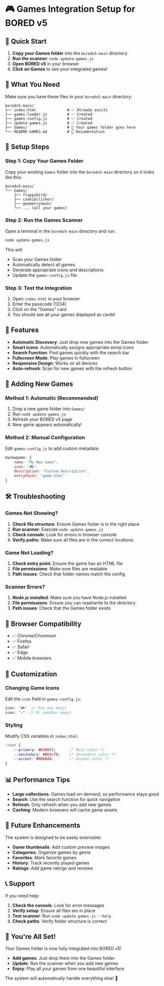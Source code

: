 # 🎮 Games Integration Setup for BORED v5

## 🚀 Quick Start

1. **Copy your Games folder** into the `boredv5-main` directory
2. **Run the scanner**: `node update-games.js`
3. **Open BORED v5** in your browser
4. **Click on Games** to see your integrated games!

## 📁 What You Need

Make sure you have these files in your `boredv5-main` directory:

```
boredv5-main/
├── index.html              # ✅ Already exists
├── games-loader.js         # ✅ Created
├── games-config.js         # ✅ Created  
├── update-games.js         # ✅ Created
├── Games/                  # 📁 Your games folder goes here
└── README-GAMES.md         # 📖 Documentation
```

## 🔧 Setup Steps

### Step 1: Copy Your Games Folder
Copy your existing `Games` folder into the `boredv5-main` directory so it looks like this:
```
boredv5-main/
└── Games/
    ├── flappybird/
    ├── cookieclicker/
    ├── geometrydash/
    └── ... (all your games)
```

### Step 2: Run the Games Scanner
Open a terminal in the `boredv5-main` directory and run:

```bash
node update-games.js
```

This will:
- Scan your Games folder
- Automatically detect all games
- Generate appropriate icons and descriptions
- Update the `games-config.js` file

### Step 3: Test the Integration
1. Open `index.html` in your browser
2. Enter the passcode (1234)
3. Click on the "Games" card
4. You should see all your games displayed as cards!

## 🎯 Features

- **Automatic Discovery**: Just drop new games into the Games folder
- **Smart Icons**: Automatically assigns appropriate emoji icons
- **Search Function**: Find games quickly with the search bar
- **Fullscreen Mode**: Play games in fullscreen
- **Responsive Design**: Works on all devices
- **Auto-refresh**: Scan for new games with the refresh button

## 🔄 Adding New Games

### Method 1: Automatic (Recommended)
1. Drop a new game folder into `Games/`
2. Run `node update-games.js`
3. Refresh your BORED v5 page
4. New game appears automatically!

### Method 2: Manual Configuration
Edit `games-config.js` to add custom metadata:

```javascript
mynewgame: {
    name: "My New Game",
    icon: "🎮",
    description: "Custom description",
    entryPoint: "game.html"
}
```

## 🛠️ Troubleshooting

### Games Not Showing?
1. **Check file structure**: Ensure Games folder is in the right place
2. **Run scanner**: Execute `node update-games.js`
3. **Check console**: Look for errors in browser console
4. **Verify paths**: Make sure all files are in the correct locations

### Game Not Loading?
1. **Check entry point**: Ensure the game has an HTML file
2. **File permissions**: Make sure files are readable
3. **Path issues**: Check that folder names match the config

### Scanner Errors?
1. **Node.js installed**: Make sure you have Node.js installed
2. **File permissions**: Ensure you can read/write to the directory
3. **Path issues**: Check that the Games folder exists

## 📱 Browser Compatibility

- ✅ Chrome/Chromium
- ✅ Firefox
- ✅ Safari
- ✅ Edge
- ✅ Mobile browsers

## 🎨 Customization

### Changing Game Icons
Edit the `icon` field in `games-config.js`:
```javascript
icon: "🎮"  // Use any emoji
icon: "⚡"  // Or another emoji
```

### Styling
Modify CSS variables in `index.html`:
```css
:root {
    --primary: #6366f1;      /* Main color */
    --secondary: #8b5cf6;    /* Secondary color */
    --accent: #06b6d4;       /* Accent color */
}
```

## 📊 Performance Tips

- **Large collections**: Games load on-demand, so performance stays good
- **Search**: Use the search function for quick navigation
- **Refresh**: Only refresh when you add new games
- **Caching**: Modern browsers will cache game assets

## 🔮 Future Enhancements

The system is designed to be easily extensible:

- **Game thumbnails**: Add custom preview images
- **Categories**: Organize games by genre
- **Favorites**: Mark favorite games
- **History**: Track recently played games
- **Ratings**: Add game ratings and reviews

## 📞 Support

If you need help:

1. **Check the console**: Look for error messages
2. **Verify setup**: Ensure all files are in place
3. **Test scanner**: Run `node update-games.js --help`
4. **Check paths**: Verify folder structure is correct

## 🎉 You're All Set!

Your Games folder is now fully integrated into BORED v5! 

- **Add games**: Just drop them into the Games folder
- **Update**: Run the scanner when you add new games
- **Enjoy**: Play all your games from one beautiful interface

The system will automatically handle everything else! 🚀
